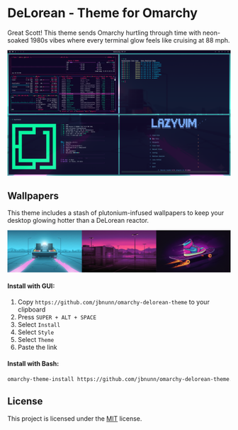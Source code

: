 # DeLorean - Theme for Omarchy

Great Scott! This theme sends Omarchy hurtling through time with neon-soaked 1980s vibes where every terminal glow feels like cruising at 88 mph.

![DeLorean Theme](preview.png)

## Wallpapers

This theme includes a stash of plutonium-infused wallpapers to keep your desktop glowing hotter than a DeLorean reactor.

![Wallpaper Preview](./wallpaper-preview.png)

#### Install with GUI:

1. Copy `https://github.com/jbnunn/omarchy-delorean-theme` to your clipboard
2. Press `SUPER + ALT + SPACE`
3. Select `Install`
4. Select `Style`
5. Select `Theme`
6. Paste the link 

#### Install with Bash:

```bash
omarchy-theme-install https://github.com/jbnunn/omarchy-delorean-theme.git
```
## License

This project is licensed under the [MIT](LICENSE) license.
